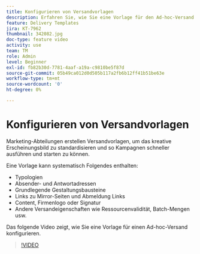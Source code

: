 ```yaml
---
title: Konfigurieren von Versandvorlagen
description: Erfahren Sie, wie Sie eine Vorlage für den Ad-hoc-Versand konfigurieren.
feature: Delivery Templates
jira: KT-7962
thumbnail: 342082.jpg
doc-type: feature video
activity: use
team: TM
role: Admin
level: Beginner
exl-id: fb82b30d-7781-4aaf-a19a-c9810be5f87d
source-git-commit: 05b49ca012d0d505b117a2fb6b12ff41b51be63e
workflow-type: tm+mt
source-wordcount: '0'
ht-degree: 0%

---
```


# Konfigurieren von Versandvorlagen

Marketing-Abteilungen erstellen Versandvorlagen, um das kreative Erscheinungsbild zu standardisieren und so Kampagnen schneller ausführen und starten zu können.

Eine Vorlage kann systematisch Folgendes enthalten:

* Typologien
* Absender- und Antwortadressen
* Grundlegende Gestaltungsbausteine
* Links zu Mirror-Seiten und Abmeldung Links
* Content, Firmenlogo oder Signatur
* Andere Versandeigenschaften wie Ressourcenvalidität, Batch-Mengen usw.

Das folgende Video zeigt, wie Sie eine Vorlage für einen Ad-hoc-Versand konfigurieren.

>[!VIDEO](https://video.tv.adobe.com/v/342082?quality=12&learn=on)
